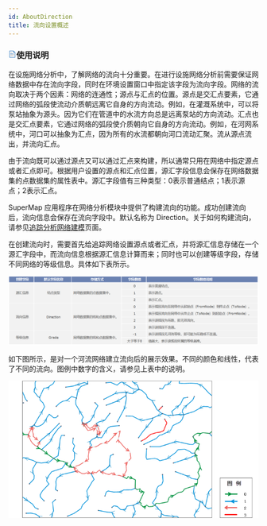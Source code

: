 ```yaml
---
id: AboutDirection
title: 流向设置概述
---
```

### ![](../img/read.gif)使用说明

在设施网络分析中，了解网络的流向十分重要。在进行设施网络分析前需要保证网络数据中存在流向字段，同时在环境设置窗口中指定该字段为流向字段。网络的流向取决于两个因素：网络的连通性；源点与汇点的位置。源点是交汇点要素，它通过网络的弧段使流动介质朝远离它自身的方向流动。例如，在灌溉系统中，可以将泵站抽象为源头。因为它们在管道中的水流方向总是远离泵站的方向流动。汇点也是交汇点要素，它通过网络的弧段使介质朝向它自身的方向流动。例如，在河网系统中，河口可以抽象为汇点，因为所有的水流都朝向河口流动汇聚。流从源点流出，并流向汇点。

由于流向既可以通过源点又可以通过汇点来构建，所以通常只用在网络中指定源点或者汇点即可。根据用户设置的源点和汇点位置，源汇字段信息会保存在网络数据集的点数据集的属性表中。源汇字段值有三种类型：0表示普通结点；1表示源点；2表示汇点。

SuperMap 应用程序在网络分析模块中提供了构建流向的功能。成功创建流向后，流向信息会保存在流向字段中。默认名称为 Direction。关于如何构建流向，请参见[追踪分析网络建模](TraceModeling)页面。

在创建流向时，需要首先给追踪网络设置源点或者汇点，并将源汇信息存储在一个源汇字段中，而流向信息根据源汇信息计算而来；同时也可以创建等级字段，存储不同网络的等级信息。具体如下表所示。
  
![](img/DirectionTable.png)  
 
如下图所示，是对一个河流网络建立流向后的展示效果。不同的颜色和线性，代表了不同的流向。图例中数字的含义，请参见上表中的说明。

![](img/DirectionIllus.png)  
